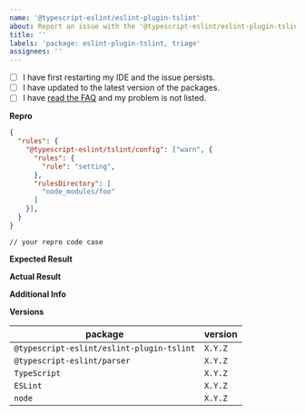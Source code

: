 ```yaml
---
name: '@typescript-eslint/eslint-plugin-tslint'
about: Report an issue with the '@typescript-eslint/eslint-plugin-tslint' package
title: ''
labels: 'package: eslint-plugin-tslint, triage'
assignees: ''
---
```


<!--
Please don't ignore this template.

If you ignore it, we're just going to respond asking you to fill it out, which wastes everyone's time.
The more relevant information you can include, the faster we can find the issue and fix it without asking you for more info.
-->

<!--
🚨 STOP 🚨 𝗦𝗧𝗢𝗣 🚨 𝑺𝑻𝑶𝑷 🚨

This issue template is only for problems specifically with the `@typescript-eslint/eslint-plugin-tslint` package.

If you have a problem with a specific lint rule, please back out and select the `@typescript-eslint/eslint-plugin` template.
-->

- [ ] I have first restarting my IDE and the issue persists.
- [ ] I have updated to the latest version of the packages.
- [ ] I have [read the FAQ](https://github.com/typescript-eslint/typescript-eslint/blob/master/docs/getting-started/linting/FAQ.md) and my problem is not listed.

**Repro**

<!--
Include a ***minimal*** reproduction case.
The more irrelevant code/config you give, the harder it is for us to investigate.

Please consider creating an isolated reproduction repo to make it easy for the volunteer maintainers debug your issue.
-->

```JSON
{
  "rules": {
    "@typescript-eslint/tslint/config": ["warn", {
      "rules": {
        "rule": "setting",
      },
      "rulesDirectory": [
        "node_modules/foo"
      ]
    }],
  }
}
```

<!--
Also include your tslint config, if you're using a separate file.
-->

```TS
// your repro code case
```

**Expected Result**

<!--
What did you expect to happen?
Please be specific here - list the exact lines and messages you expect.
-->

**Actual Result**

<!--
What actually happened?
Please be specific here - list the exact lines and messages that caused errors
-->

**Additional Info**

<!--
Did eslint throw an exception?

Please run your lint again with the --debug flag, and dump the output below.
i.e. eslint --ext ".ts,.js" src --debug
-->

**Versions**

| package                                   | version |
| ----------------------------------------- | ------- |
| `@typescript-eslint/eslint-plugin-tslint` | `X.Y.Z` |
| `@typescript-eslint/parser`               | `X.Y.Z` |
| `TypeScript`                              | `X.Y.Z` |
| `ESLint`                                  | `X.Y.Z` |
| `node`                                    | `X.Y.Z` |
